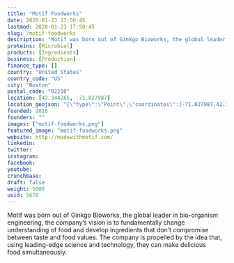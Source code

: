```yaml
---
title: "Motif Foodworks"
date: 2020-01-23 17:50:45
lastmod: 2020-01-23 17:50:45
slug: /motif-foodworks
description: "Motif was born out of Ginkgo Bioworks, the global leader in bio-organism engineering, the company’s vision is to fundamentally change understanding of food and develop ingredients that don’t compromise between taste and food values. The company is propelled by the idea that, using leading-edge science and technology, they can make delicious food simultaneously."
proteins: [Microbial]
products: [Ingredients]
business: [Production]
finance_type: []
country: "United States"
country_code: "US"
city: "Boston"
postal_code: "02210"
location: [42.344265, -71.027987]
location_geojson: "{\"type\":\"Point\",\"coordinates\":[-71.027987,42.344265]}"
founded: 2018
founders: ""
images: ["motif-foodworks.png"]
featured_image: "motif-foodworks.png"
website: http://madewithmotif.com/
linkedin: 
twitter: 
instagram: 
facebook: 
youtube: 
crunchbase: 
draft: false
weight: 5000
uuid: 5678
---
```

Motif was born out of Ginkgo Bioworks, the global leader in bio-organism engineering, the company’s vision is to fundamentally change understanding of food and develop ingredients that don’t compromise between taste and food values. The company is propelled by the idea that, using leading-edge science and technology, they can make delicious food simultaneously.
